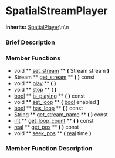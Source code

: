 #  SpatialStreamPlayer  
**Inherits:** [SpatialPlayer](class_spatialplayer)\\n\\n
###  Brief Description  


###  Member Functions 
  * void  ** [set_stream](#set_stream) **  **(** Stream stream  **)**
  * Stream  ** [get_stream](#get_stream) **  **(** **)** const
  * void  ** [play](#play) **  **(** **)**
  * void  ** [stop](#stop) **  **(** **)**
  * [bool](class_bool)  ** [is_playing](#is_playing) **  **(** **)** const
  * void  ** [set_loop](#set_loop) **  **(** [bool](class_bool) enabled  **)**
  * [bool](class_bool)  ** [has_loop](#has_loop) **  **(** **)** const
  * [String](class_string)  ** [get_stream_name](#get_stream_name) **  **(** **)** const
  * [int](class_int)  ** [get_loop_count](#get_loop_count) **  **(** **)** const
  * [real](class_real)  ** [get_pos](#get_pos) **  **(** **)** const
  * void  ** [seek_pos](#seek_pos) **  **(** [real](class_real) time  **)**

###  Member Function Description  
